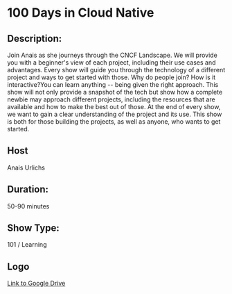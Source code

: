 # 100 Days in Cloud Native

## Description: 
Join Anais as she journeys through the CNCF Landscape. We will provide you with a beginner's view of each project, including their use cases and advantages. Every show will guide you through the technology of a different project and ways to get started with those.
Why do people join?  How is it interactive?You can learn anything -- being given the right approach. This show will not only provide a snapshot of the tech but show how a complete newbie may approach different projects, including the resources that are available and how to make the best out of those. At the end of every show, we want to gain a clear understanding of the project and its use. This show is both for those building the projects, as well as anyone, who wants to get started.

## Host 
Anais Urlichs
## Duration: 
50-90 minutes
## Show Type: 
101 / Learning 
## Logo
[Link to Google Drive](https://drive.google.com/drive/u/1/folders/16uVtkXTKyExed0OTEAShBMbyrhWoFr3z)
